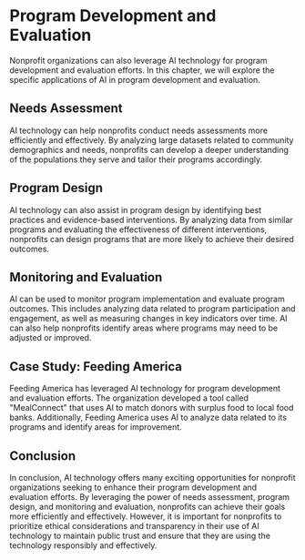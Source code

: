 Program Development and Evaluation
============================================================================================

Nonprofit organizations can also leverage AI technology for program development and evaluation efforts. In this chapter, we will explore the specific applications of AI in program development and evaluation.

Needs Assessment
----------------

AI technology can help nonprofits conduct needs assessments more efficiently and effectively. By analyzing large datasets related to community demographics and needs, nonprofits can develop a deeper understanding of the populations they serve and tailor their programs accordingly.

Program Design
--------------

AI technology can also assist in program design by identifying best practices and evidence-based interventions. By analyzing data from similar programs and evaluating the effectiveness of different interventions, nonprofits can design programs that are more likely to achieve their desired outcomes.

Monitoring and Evaluation
-------------------------

AI can be used to monitor program implementation and evaluate program outcomes. This includes analyzing data related to program participation and engagement, as well as measuring changes in key indicators over time. AI can also help nonprofits identify areas where programs may need to be adjusted or improved.

Case Study: Feeding America
---------------------------

Feeding America has leveraged AI technology for program development and evaluation efforts. The organization developed a tool called "MealConnect" that uses AI to match donors with surplus food to local food banks. Additionally, Feeding America uses AI to analyze data related to its programs and identify areas for improvement.

Conclusion
----------

In conclusion, AI technology offers many exciting opportunities for nonprofit organizations seeking to enhance their program development and evaluation efforts. By leveraging the power of needs assessment, program design, and monitoring and evaluation, nonprofits can achieve their goals more efficiently and effectively. However, it is important for nonprofits to prioritize ethical considerations and transparency in their use of AI technology to maintain public trust and ensure that they are using the technology responsibly and effectively.
